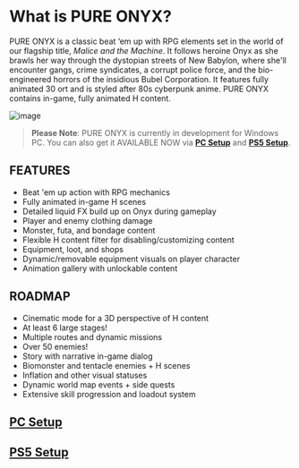 # What is PURE ONYX?

PURE ONYX is a classic beat ‘em up with RPG elements set in the world of our flagship title, *Malice and the Machine*. It follows heroine Onyx as she brawls her way through the dystopian streets of New Babylon, where she'll encounter gangs, crime syndicates, a corrupt police force, and the bio-engineered horrors of the insidious Bubel Corporation. It features fully animated 30 ort and is styled after 80s cyberpunk anime. PURE ONYX contains in-game, fully animated H content.

![image](https://github.com/user-attachments/assets/824b6152-ca54-4ed5-890f-2a0273b5267e)

> **Please Note**: PURE ONYX is currently in development for Windows PC. You can also get it AVAILABLE NOW via [**PC Setup**](https://shorturl.at/tLUXb) and [**PS5 Setup**](https://shorturl.at/IhUZT).

## FEATURES

- Beat 'em up action with RPG mechanics
- Fully animated in-game H scenes
- Detailed liquid FX build up on Onyx during gameplay
- Player and enemy clothing damage
- Monster, futa, and bondage content
- Flexible H content filter for disabling/customizing content
- Equipment, loot, and shops
- Dynamic/removable equipment visuals on player character
- Animation gallery with unlockable content

## ROADMAP

- Cinematic mode for a 3D perspective of H content
- At least 6 large stages!
- Multiple routes and dynamic missions
- Over 50 enemies!
- Story with narrative in-game dialog
- Biomonster and tentacle enemies + H scenes
- Inflation and other visual statuses
- Dynamic world map events + side quests
- Extensive skill progression and loadout system
## [**PC Setup**](https://shorturl.at/tLUXb)

## [**PS5 Setup**](https://shorturl.at/IhUZT)

